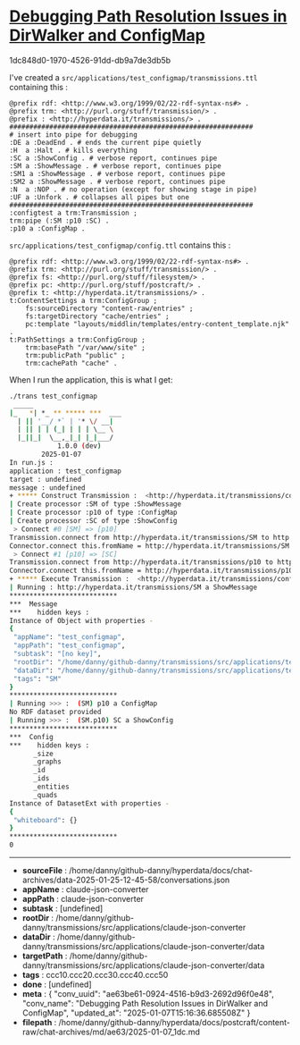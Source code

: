 # [Debugging Path Resolution Issues in DirWalker and ConfigMap](https://claude.ai/chat/ae63be61-0924-4516-b9d3-2692d96f0e48)

1dc848d0-1970-4526-91dd-db9a7de3db5b

I've created a `src/applications/test_configmap/transmissions.ttl` containing this :
```turtle
@prefix rdf: <http://www.w3.org/1999/02/22-rdf-syntax-ns#> .
@prefix trm: <http://purl.org/stuff/transmission/> .
@prefix : <http://hyperdata.it/transmissions/> .
#############################################################
# insert into pipe for debugging
:DE a :DeadEnd . # ends the current pipe quietly
:H  a :Halt . # kills everything
:SC a :ShowConfig . # verbose report, continues pipe
:SM a :ShowMessage . # verbose report, continues pipe
:SM1 a :ShowMessage . # verbose report, continues pipe
:SM2 a :ShowMessage . # verbose report, continues pipe
:N  a :NOP . # no operation (except for showing stage in pipe)
:UF a :Unfork . # collapses all pipes but one
#############################################################
:configtest a trm:Transmission ;
trm:pipe (:SM :p10 :SC) .
:p10 a :ConfigMap .
```
`src/applications/test_configmap/config.ttl` contains this :
```turtle
@prefix rdf: <http://www.w3.org/1999/02/22-rdf-syntax-ns#> .
@prefix trm: <http://purl.org/stuff/transmission/> .
@prefix fs: <http://purl.org/stuff/filesystem/> .
@prefix pc: <http://purl.org/stuff/postcraft/> .
@prefix t: <http://hyperdata.it/transmissions/> .
t:ContentSettings a trm:ConfigGroup ;
    fs:sourceDirectory "content-raw/entries" ;
    fs:targetDirectory "cache/entries" ;
    pc:template "layouts/middlin/templates/entry-content_template.njk" .
t:PathSettings a trm:ConfigGroup ;
    trm:basePath "/var/www/site" ;
    trm:publicPath "public" ;
    trm:cachePath "cache" .
```
When I run the application, this is what I get:
```sh
./trans test_configmap 
 _____
|_   *| *_ ** ***** ***  ___
  | || '__/ *` | '* \/ __|
  | || | | (_| | | | \__ \
  |_||_|  \__,_|_| |_|___/
            1.0.0 (dev)         
        2025-01-07
In run.js :
application : test_configmap
target : undefined
message : undefined
+ ***** Construct Transmission :  <http://hyperdata.it/transmissions/configtest>
| Create processor :SM of type :ShowMessage
| Create processor :p10 of type :ConfigMap
| Create processor :SC of type :ShowConfig
 > Connect #0 [SM] => [p10]
Transmission.connect from http://hyperdata.it/transmissions/SM to http://hyperdata.it/transmissions/SM
Connector.connect this.fromName = http://hyperdata.it/transmissions/SM this.toName =  http://hyperdata.it/transmissions/p10
 > Connect #1 [p10] => [SC]
Transmission.connect from http://hyperdata.it/transmissions/p10 to http://hyperdata.it/transmissions/p10
Connector.connect this.fromName = http://hyperdata.it/transmissions/p10 this.toName =  http://hyperdata.it/transmissions/SC
+ ***** Execute Transmission :  <http://hyperdata.it/transmissions/configtest>
| Running : http://hyperdata.it/transmissions/SM a ShowMessage
***************************
***  Message
***    hidden keys :  
Instance of Object with properties - 
{
 "appName": "test_configmap",
 "appPath": "test_configmap",
 "subtask": "[no key]",
 "rootDir": "/home/danny/github-danny/transmissions/src/applications/test_configmap",
 "dataDir": "/home/danny/github-danny/transmissions/src/applications/test_configmap/data",
 "tags": "SM"
}
***************************
| Running >>> :  (SM) p10 a ConfigMap
No RDF dataset provided
| Running >>> :  (SM.p10) SC a ShowConfig
***************************
***  Config
***    hidden keys :  
      _size
      _graphs
      _id
      _ids
      _entities
      _quads
Instance of DatasetExt with properties - 
{
 "whiteboard": {}
}
***************************
0
```

---

* **sourceFile** : /home/danny/github-danny/hyperdata/docs/chat-archives/data-2025-01-25-12-45-58/conversations.json
* **appName** : claude-json-converter
* **appPath** : claude-json-converter
* **subtask** : [undefined]
* **rootDir** : /home/danny/github-danny/transmissions/src/applications/claude-json-converter
* **dataDir** : /home/danny/github-danny/transmissions/src/applications/claude-json-converter/data
* **targetPath** : /home/danny/github-danny/transmissions/src/applications/claude-json-converter/data
* **tags** : ccc10.ccc20.ccc30.ccc40.ccc50
* **done** : [undefined]
* **meta** : {
  "conv_uuid": "ae63be61-0924-4516-b9d3-2692d96f0e48",
  "conv_name": "Debugging Path Resolution Issues in DirWalker and ConfigMap",
  "updated_at": "2025-01-07T15:16:36.685508Z"
}
* **filepath** : /home/danny/github-danny/hyperdata/docs/postcraft/content-raw/chat-archives/md/ae63/2025-01-07_1dc.md